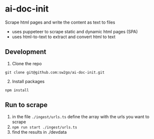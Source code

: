 # ai-doc-init
Scrape html pages and write the content as text to files
- uses puppeteer to scrape static and dynamic html pages (SPA)
- uses html-to-text to extract and convert html to text

## Development

1. Clone the repo

```
git clone git@github.com:sw2go/ai-doc-init.git
```

2. Install packages

```
npm install
```

## Run to scrape

1. in the file `./ingest/urls.ts` define the array with the urls you want to scrape
2. `npm run start ./ingest/urls.ts`
3. find the results in ./devdata
